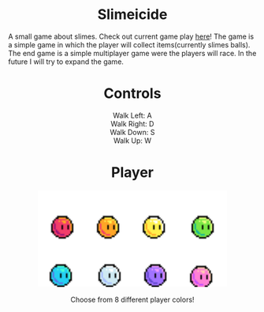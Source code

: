 <h1 align = "center"> Slimeicide </h1>


A small game about slimes. Check out current game play [here](https://lucasdahl.github.io/Slimeicide/)! The game is a simple game in which the player will collect items(currently slimes balls). The end game is a simple multiplayer game were the players will race. In the future I will try to expand the game.



<h1 align = "center"> Controls </h1>

<p align = "center">
Walk Left: A <br>
Walk Right: D<br>
Walk Down: S <br>
Walk Up: W <br>
</p>

<h1 align = "center"> Player </h1>

<p align = "center"> <img src="https://github.com/LucasDahl/Slimeicide/blob/main/sprites/SlimeProfileSheet.png" width="384" height="196"></p>

<p align = "center"> Choose from 8 different player colors! </p>